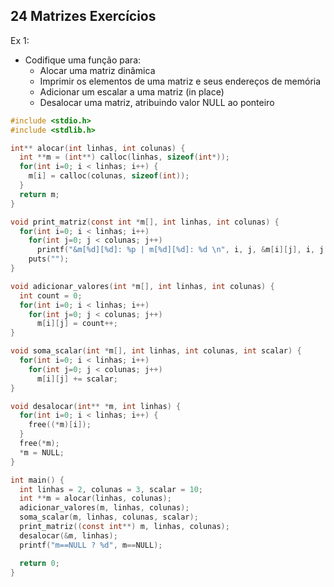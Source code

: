 ## 24 Matrizes Exercícios

Ex 1:

- Codifique uma função para:
  - Alocar uma matriz dinâmica
  - Imprimir os elementos de uma matriz e seus endereços de memória
  - Adicionar um escalar a uma matriz (in place)
  - Desalocar uma matriz, atribuindo valor NULL ao ponteiro

```c
#include <stdio.h>
#include <stdlib.h>

int** alocar(int linhas, int colunas) {
  int **m = (int**) calloc(linhas, sizeof(int*));
  for(int i=0; i < linhas; i++) {
    m[i] = calloc(colunas, sizeof(int));
  }
  return m;
}

void print_matriz(const int *m[], int linhas, int colunas) {
  for(int i=0; i < linhas; i++)
    for(int j=0; j < colunas; j++)
      printf("&m[%d][%d]: %p | m[%d][%d]: %d \n", i, j, &m[i][j], i, j, m[i][j]);
    puts("");
}

void adicionar_valores(int *m[], int linhas, int colunas) {
  int count = 0;
  for(int i=0; i < linhas; i++)
    for(int j=0; j < colunas; j++)
      m[i][j] = count++;
}

void soma_scalar(int *m[], int linhas, int colunas, int scalar) {
  for(int i=0; i < linhas; i++)
    for(int j=0; j < colunas; j++)
      m[i][j] += scalar;
}

void desalocar(int** *m, int linhas) {
  for(int i=0; i < linhas; i++) {
    free((*m)[i]);
  }
  free(*m);
  *m = NULL;
}

int main() {
  int linhas = 2, colunas = 3, scalar = 10;
  int **m = alocar(linhas, colunas);
  adicionar_valores(m, linhas, colunas);
  soma_scalar(m, linhas, colunas, scalar);
  print_matriz((const int**) m, linhas, colunas);
  desalocar(&m, linhas);
  printf("m==NULL ? %d", m==NULL);

  return 0;
}
```
